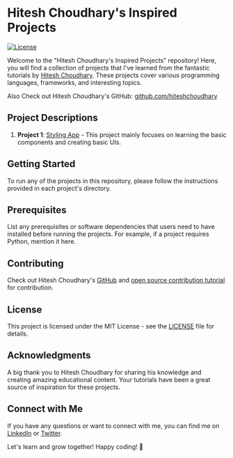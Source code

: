 # Hitesh Choudhary's Inspired Projects

[![License](https://img.shields.io/badge/License-MIT-blue.svg)](https://opensource.org/licenses/MIT)

Welcome to the "Hitesh Choudhary's Inspired Projects" repository! Here, you will find a collection of projects that I've learned from the fantastic tutorials by [Hitesh Choudhary](https://www.youtube.com/playlist?list=PLRAV69dS1uWSjBBJ-egNNOd4mdblt1P4c). These projects cover various programming languages, frameworks, and interesting topics. 

Also Check out Hitesh Choudhary's GitHub: [github.com/hiteshchoudhary](https://github.com/hiteshchoudhary)

## Project Descriptions

1. **Project 1**: [Styling App](project1/) - This project mainly focuses on learning the basic components and creating basic UIs.

<!-- Add more projects as needed -->

## Getting Started

To run any of the projects in this repository, please follow the instructions provided in each project's directory.

## Prerequisites

List any prerequisites or software dependencies that users need to have installed before running the projects. For example, if a project requires Python, mention it here.

## Contributing

Check out Hitesh Choudhary's [GitHub](https://github.com/hiteshchoudhary) and [open source contribution tutorial](https://youtu.be/XfREwe2sUGs) for contribution.

## License

This project is licensed under the MIT License - see the [LICENSE](LICENSE) file for details.

## Acknowledgments

A big thank you to Hitesh Choudhary for sharing his knowledge and creating amazing educational content. Your tutorials have been a great source of inspiration for these projects.

## Connect with Me

If you have any questions or want to connect with me, you can find me on [LinkedIn](https://www.linkedin.com/in/mayurmudoi/) or [Twitter](https://twitter.com/MudoiMayur).

Let's learn and grow together! Happy coding! 🚀
